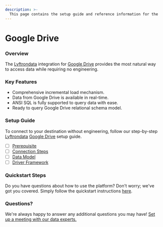 ```yaml
---
description: >-
  This page contains the setup guide and reference information for the Google Drive source connector.
---
```


# Google Drive

### Overview

The [Lyftrondata](https://www.lyftrondata.com/) integration for [Google Drive](None) provides the most natural way to access data while requiring no engineering.

### Key Features

* Comprehensive incremental load mechanism.
* Data from Google Drive is available in real-time.&#x20;
* ANSI SQL is fully supported to query data with ease.
* Ready to query Google Drive relational schema model.

### Setup Guide

To connect to your destination without engineering, follow our step-by-step [Lyftrondata](https://www.lyftrondata.com/)  [Google Drive](None) setup guide.

* [ ] [Prerequisite](prerequisite.md)
* [ ] [Connection Steps](connection-steps.md)
* [ ] [Data Model](data-model/erd.md)
* [ ] [Driver Framework](driver-framework/)

### Quickstart Steps

Do you have questions about how to use the platform? Don't worry; we've got you covered. Simply follow the quickstart instructions [here](../README.md).

### Questions? <a href="#questions" id="questions"></a>

We're always happy to answer any additional questions you may have! [Set up a meeting with our data experts.](https://www.lyftrondata.com/book-a-meeting/)

